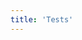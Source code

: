 ```yaml
---
title: 'Tests'
---
```


<div class='text-center'>

<tests-single />
<!-- <tests-theme /> -->
<!-- <github-179 /> -->
<!-- <github-254 />
<github-255 />
<tests-inline-range />
<tests-single />
<tests-range /> -->
</div>